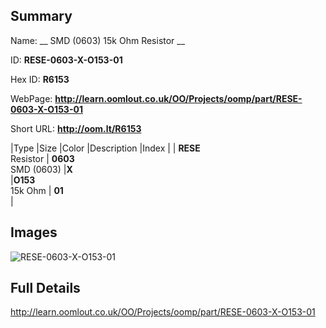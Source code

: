 

## Summary
 
Name: __ SMD (0603) 15k Ohm Resistor __

ID: __RESE-0603-X-O153-01__

Hex ID: __R6153__

WebPage: __http://learn.oomlout.co.uk/OO/Projects/oomp/part/RESE-0603-X-O153-01__

Short URL: __http://oom.lt/R6153__


|Type   |Size   |Color   |Description   |Index   |
| __RESE__ <br>Resistor  | __0603__<br>SMD (0603)   |__X__<br>    |__O153__<br>15k Ohm    | __01__<br>  |


## Images
![RESE-0603-X-O153-01](http://oomlout.com/oomp-gen/parts/RESE-0603-X-O153-01/RESE-0603-X-O153-01_420.jpg)

## Full Details

 http://learn.oomlout.co.uk/OO/Projects/oomp/part/RESE-0603-X-O153-01

